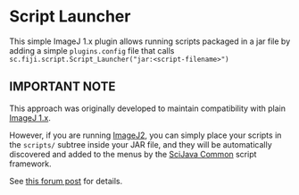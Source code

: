Script Launcher
===============

This simple ImageJ 1.x plugin allows running scripts packaged in a jar file
by adding a simple `plugins.config` file that calls
`sc.fiji.script.Script_Launcher("jar:<script-filename>")`

IMPORTANT NOTE
--------------

This approach was originally developed to maintain compatibility with
plain [ImageJ 1.x](http://imagej.net/ImageJ1).

However, if you are running [ImageJ2](http://imagej.net/ImageJ2), you can
simply place your scripts in the `scripts/` subtree inside your JAR file,
and they will be automatically discovered and added to the menus by the
[SciJava Common](http://imagej.net/SciJava_Common) script framework.

See [this forum post](http://forum.imagej.net/t/2050) for details.
